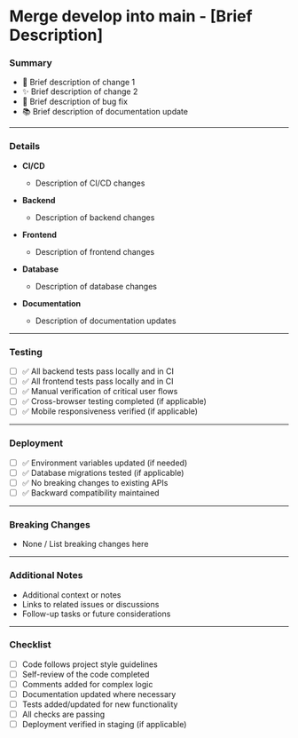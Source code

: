 # Merge develop into main - [Brief Description]

### Summary

<!-- Provide a bulleted list of the main changes, features, and improvements -->
- 🔧 Brief description of change 1
- ✨ Brief description of change 2  
- 🐛 Brief description of bug fix
- 📚 Brief description of documentation update

---

### Details

<!-- Provide detailed information organized by component/area -->
- **CI/CD**
  - Description of CI/CD changes
  
- **Backend**
  - Description of backend changes
  
- **Frontend**
  - Description of frontend changes
  
- **Database**
  - Description of database changes
  
- **Documentation**
  - Description of documentation updates

---

### Testing

<!-- Confirm testing has been completed -->
- [ ] ✅ All backend tests pass locally and in CI
- [ ] ✅ All frontend tests pass locally and in CI
- [ ] ✅ Manual verification of critical user flows
- [ ] ✅ Cross-browser testing completed (if applicable)
- [ ] ✅ Mobile responsiveness verified (if applicable)

---

### Deployment

<!-- Confirm deployment readiness -->
- [ ] ✅ Environment variables updated (if needed)
- [ ] ✅ Database migrations tested (if applicable)
- [ ] ✅ No breaking changes to existing APIs
- [ ] ✅ Backward compatibility maintained

---

### Breaking Changes

<!-- List any breaking changes or migration steps required -->
- None / List breaking changes here

---

### Additional Notes

<!-- Any additional context, dependencies, or follow-up items -->
- Additional context or notes
- Links to related issues or discussions
- Follow-up tasks or future considerations

---

### Checklist

- [ ] Code follows project style guidelines
- [ ] Self-review of the code completed
- [ ] Comments added for complex logic
- [ ] Documentation updated where necessary
- [ ] Tests added/updated for new functionality
- [ ] All checks are passing
- [ ] Deployment verified in staging (if applicable)